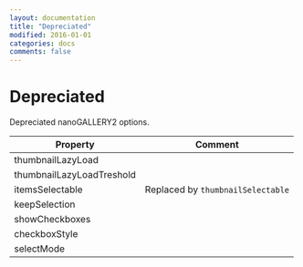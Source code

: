 ```yaml
---
layout: documentation
title: "Depreciated"
modified: 2016-01-01
categories: docs
comments: false
---
```


# Depreciated

Depreciated nanoGALLERY2 options.

| Property | Comment |
| ----- | ----- |
| thumbnailLazyLoad ||
| thumbnailLazyLoadTreshold ||
| itemsSelectable | Replaced by `thumbnailSelectable` |
| keepSelection ||
| showCheckboxes ||
| checkboxStyle ||
| selectMode ||
